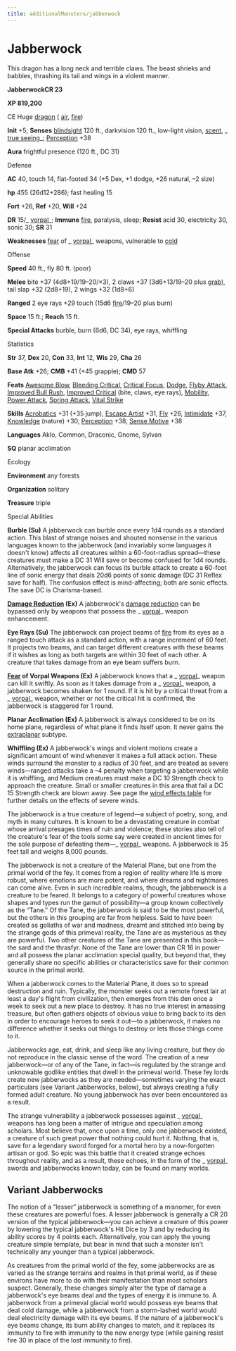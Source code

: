 ```yaml
---
title: additionalMonsters/jabberwock
---
```

# Jabberwock

This dragon has a long neck and terrible claws. The beast shrieks and babbles, thrashing its tail and wings in a violent manner.

**JabberwockCR 23**

**XP 819,200**

CE Huge [dragon](monsters/creatureTypes.md#_dragon) ( [air](monsters/creatureTypes.md#_air-subtype), [fire](monsters/creatureTypes.md#_fire-subtype))

**Init** +5; **Senses** [blindsight](monsters/universalMonsterRules.md#_blindsight) 120 ft., darkvision 120 ft., low-light vision, [scent](monsters/universalMonsterRules.md#_scent), _ [true seeing](additionalMonsters/../spells/trueSeeing.md#_true-seeing)_; [Perception](additionalMonsters/../skills/perception.md#_perception) +38

**Aura** frightful presence (120 ft., DC 31)

Defense

**AC** 40, touch 14, flat-footed 34 (+5 Dex, +1 dodge, +26 natural, –2 size)

**hp** 455 (26d12+286); fast healing 15

**Fort** +26, **Ref** +20, **Will** +24

**DR** 15/_ [vorpal](additionalMonsters/../magicItems/weapons.md#_vorpal)_; **Immune** [fire](monsters/creatureTypes.md#_fire-subtype), paralysis, sleep; **Resist** acid 30, electricity 30, sonic 30; **SR** 31

**Weaknesses** [fear](monsters/universalMonsterRules.md#_fear-(su-or-sp)) of _ [vorpal](additionalMonsters/../magicItems/weapons.md#_vorpal)_ weapons, vulnerable to [cold](monsters/creatureTypes.md#_cold-subtype)

Offense

**Speed** 40 ft., fly 80 ft. (poor)

**Melee** bite +37 (4d8+19/19–20/×3), 2 claws +37 (3d6+13/19–20 plus [grab](monsters/universalMonsterRules.md#_grab)), tail slap +32 (2d8+19), 2 wings +32 (1d8+6)

**Ranged** 2 eye rays +29 touch (15d6 [fire](monsters/creatureTypes.md#_fire-subtype)/19–20 plus burn)

**Space** 15 ft.; **Reach** 15 ft.

**Special Attacks** burble, burn (6d6, DC 34), eye rays, whiffling

Statistics

**Str** 37, **Dex** 20, **Con** 33, **Int** 12, **Wis** 29, **Cha** 26

**Base Atk** +26; **CMB** +41 (+45 grapple); **CMD** 57

**Feats** [Awesome Blow](additionalMonsters/../monsters/monsterFeats.md#_awesome-blow), [Bleeding Critical](additionalMonsters/../feats.md#_bleeding-critical), [Critical Focus](additionalMonsters/../feats.md#_critical-focus), [Dodge](additionalMonsters/../feats.md#_dodge), [Flyby Attack](additionalMonsters/../monsters/monsterFeats.md#_flyby-attack), [Improved Bull Rush](additionalMonsters/../feats.md#_improved-bull-rush), [Improved Critical](additionalMonsters/../feats.md#_improved-critical) (bite, claws, eye rays), [Mobility](additionalMonsters/../feats.md#_mobility), [Power Attack](additionalMonsters/../feats.md#_power-attack), [Spring Attack](additionalMonsters/../feats.md#_spring-attack), [Vital Strike](additionalMonsters/../feats.md#_vital-strike)

**Skills** [Acrobatics](additionalMonsters/../skills/acrobatics.md#_acrobatics) +31 (+35 jump), [Escape Artist](additionalMonsters/../skills/escapeArtist.md#_escape-artist) +31, [Fly](additionalMonsters/../skills/fly.md#_fly) +26, [Intimidate](additionalMonsters/../skills/intimidate.md#_intimidate) +37, [Knowledge](additionalMonsters/../skills/knowledge.md#_knowledge) (nature) +30, [Perception](additionalMonsters/../skills/perception.md#_perception) +38, [Sense Motive](additionalMonsters/../skills/senseMotive.md#_sense-motive) +38

**Languages** Aklo, Common, Draconic, Gnome, Sylvan

**SQ** planar acclimation

Ecology

**Environment** any forests

**Organization** solitary

**Treasure** triple

Special Abilities

**Burble (Su)** A jabberwock can burble once every 1d4 rounds as a standard action. This blast of strange noises and shouted nonsense in the various languages known to the jabberwock (and invariably some languages it doesn't know) affects all creatures within a 60-foot-radius spread—these creatures must make a DC 31 Will save or become confused for 1d4 rounds. Alternatively, the jabberwock can focus its burble attack to create a 60-foot line of sonic energy that deals 20d6 points of sonic damage (DC 31 Reflex save for half). The confusion effect is mind-affecting; both are sonic effects. The save DC is Charisma-based.

**[Damage Reduction](monsters/universalMonsterRules.md#_damage-reduction-(ex-or-su)) (Ex)** A jabberwock's [damage reduction](monsters/universalMonsterRules.md#_damage-reduction-(ex-or-su)) can be bypassed only by weapons that possess the _ [vorpal](additionalMonsters/../magicItems/weapons.md#_vorpal)_ weapon enhancement.

**Eye Rays (Su)** The jabberwock can project beams of [fire](monsters/creatureTypes.md#_fire-subtype) from its eyes as a ranged touch attack as a standard action, with a range increment of 60 feet. It projects two beams, and can target different creatures with these beams if it wishes as long as both targets are within 30 feet of each other. A creature that takes damage from an eye beam suffers burn.

**[Fear](monsters/universalMonsterRules.md#_fear-(su-or-sp)) of Vorpal Weapons (Ex)** A jabberwock knows that a _ [vorpal](additionalMonsters/../magicItems/weapons.md#_vorpal)_ weapon can kill it swiftly. As soon as it takes damage from a _ [vorpal](additionalMonsters/../magicItems/weapons.md#_vorpal)_ weapon, a jabberwock becomes shaken for 1 round. If it is hit by a critical threat from a _ [vorpal](additionalMonsters/../magicItems/weapons.md#_vorpal)_ weapon, whether or not the critical hit is confirmed, the jabberwock is staggered for 1 round.

**Planar Acclimation (Ex)** A jabberwock is always considered to be on its home plane, regardless of what plane it finds itself upon. It never gains the [extraplanar](monsters/creatureTypes.md#_extraplanar-subtype) subtype.

**Whiffling (Ex)** A jabberwock's wings and violent motions create a significant amount of wind whenever it makes a full attack action. These winds surround the monster to a radius of 30 feet, and are treated as severe winds—ranged attacks take a –4 penalty when targeting a jabberwock while it is whiffling, and Medium creatures must make a DC 10 Strength check to approach the creature. Small or smaller creatures in this area that fail a DC 15 Strength check are blown away. See page the [wind effects table](additionalMonsters/../environment.md#_table-13-10-wind-effects) for further details on the effects of severe winds.

The jabberwock is a true creature of legend—a subject of poetry, song, and myth in many cultures. It is known to be a devastating creature in combat whose arrival presages times of ruin and violence; these stories also tell of the creature's fear of the tools some say were created in ancient times for the sole purpose of defeating them—_ [vorpal](additionalMonsters/../magicItems/weapons.md#_vorpal)_ weapons. A jabberwock is 35 feet tall and weighs 8,000 pounds.

The jabberwock is not a creature of the Material Plane, but one from the primal world of the fey. It comes from a region of reality where life is more robust, where emotions are more potent, and where dreams and nightmares can come alive. Even in such incredible realms, though, the jabberwock is a creature to be feared. It belongs to a category of powerful creatures whose shapes and types run the gamut of possibility—a group known collectively as the “Tane.” Of the Tane, the jabberwock is said to be the most powerful, but the others in this grouping are far from helpless. Said to have been created as goliaths of war and madness, dreamt and stitched into being by the strange gods of this primeval reality, the Tane are as mysterious as they are powerful. Two other creatures of the Tane are presented in this book—the sard and the thrasfyr. None of the Tane are lower than CR 16 in power and all possess the planar acclimation special quality, but beyond that, they generally share no specific abilities or characteristics save for their common source in the primal world.

When a jabberwock comes to the Material Plane, it does so to spread destruction and ruin. Typically, the monster seeks out a remote forest lair at least a day's flight from civilization, then emerges from this den once a week to seek out a new place to destroy. It has no true interest in amassing treasure, but often gathers objects of obvious value to bring back to its den in order to encourage heroes to seek it out—to a jabberwock, it makes no difference whether it seeks out things to destroy or lets those things come to it.

Jabberwocks age, eat, drink, and sleep like any living creature, but they do not reproduce in the classic sense of the word. The creation of a new jabberwock—or of any of the Tane, in fact—is regulated by the strange and unknowable godlike entities that dwell in the primeval world. These fey lords create new jabberwocks as they are needed—sometimes varying the exact particulars (see Variant Jabberwocks, below), but always creating a fully formed adult creature. No young jabberwock has ever been encountered as a result.

The strange vulnerability a jabberwock possesses against _ [vorpal](additionalMonsters/../magicItems/weapons.md#_vorpal)_ weapons has long been a matter of intrigue and speculation among scholars. Most believe that, once upon a time, only one jabberwock existed, a creature of such great power that nothing could hurt it. Nothing, that is, save for a legendary sword forged for a mortal hero by a now-forgotten artisan or god. So epic was this battle that it created strange echoes throughout reality, and as a result, these echoes, in the form of the _ [vorpal](additionalMonsters/../magicItems/weapons.md#_vorpal)_ swords and jabberwocks known today, can be found on many worlds.

## Variant Jabberwocks

The notion of a “lesser” jabberwock is something of a misnomer, for even these creatures are powerful foes. A lesser jabberwock is generally a CR 20 version of the typical jabberwock—you can achieve a creature of this power by lowering the typical jabberwock's Hit Dice by 3 and by reducing its ability scores by 4 points each. Alternatively, you can apply the young creature simple template, but bear in mind that such a monster isn't technically any younger than a typical jabberwock.

As creatures from the primal world of the fey, some jabberwocks are as varied as the strange terrains and realms in that primal world, as if these environs have more to do with their manifestation than most scholars suspect. Generally, these changes simply alter the type of damage a jabberwock's eye beams deal and the types of energy it is immune to. A jabberwock from a primeval glacial world would possess eye beams that deal cold damage, while a jabberwock from a storm-lashed world would deal electricity damage with its eye beams. If the nature of a jabberwock's eye beams change, its burn ability changes to match, and it replaces its immunity to fire with immunity to the new energy type (while gaining resist fire 30 in place of the lost immunity to fire).

